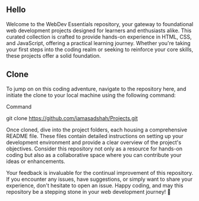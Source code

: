 ## Hello
Welcome to the WebDev Essentials repository, your gateway to foundational web development projects designed for learners and enthusiasts alike. This curated collection is crafted to provide hands-on experience in HTML, CSS, and JavaScript, offering a practical learning journey. Whether you're taking your first steps into the coding realm or seeking to reinforce your core skills, these projects offer a solid foundation.

## Clone
To jump on on this coding adventure, navigate to the repository here, and initiate the clone to your local machine using the following command:

Command

git clone https://github.com/iamasadshah/Projects.git

Once cloned, dive into the project folders, each housing a comprehensive README file. These files contain detailed instructions on setting up your development environment and provide a clear overview of the project's objectives. Consider this repository not only as a resource for hands-on coding but also as a collaborative space where you can contribute your ideas or enhancements.

Your feedback is invaluable for the continual improvement of this repository. If you encounter any issues, have suggestions, or simply want to share your experience, don't hesitate to open an issue. Happy coding, and may this repository be a stepping stone in your web development journey! 🚀






